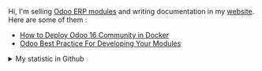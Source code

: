 Hi, I'm selling [Odoo ERP modules](https://apps.odoo.com/apps/browse?repo_maintainer_id=276647) and writing documentation in my [website](https://altelasoftware.com). Here are some of them :
<!-- BLOG-POST-LIST:START -->
- [How to Deploy Odoo 16 Community in Docker](https://altelasoftware.com/how-to-deploy-odoo-16-community-in-docker/)
- [Odoo Best Practice For Developing Your Modules](https://altelasoftware.com/odoo-best-practice-for-developing-modules/)
<!-- BLOG-POST-LIST:END -->


<details>
    <summary>My statistic in Github</summary>
<div>

<br />

[![wakatime](https://wakatime.com/badge/user/38f68e85-6cc9-4ac7-986a-ffee8908ce8b.svg)](https://wakatime.com/@38f68e85-6cc9-4ac7-986a-ffee8908ce8b)

<img height="154" src="https://github-readme-stats.vercel.app/api?username=altela&count_private=true&theme=github_dark&hide_border=true&show_icons=true&include_all_commits=true&hide_rank=false&custom_title=Activity%20On%20GitHub" />
  
<img height="154" src="https://github-readme-stats.vercel.app/api/top-langs/?username=altela&layout=compact&theme=github_dark&&langs_count=10&hide_border=true&custom_title=Repository's%20Composition%20Languages" />
</div>
    
<!--START_SECTION:waka-->

```txt
XML               3 hrs 25 mins   ████████████▒░░░░░░░░░░░░   48.87 %
Python            2 hrs 38 mins   █████████▒░░░░░░░░░░░░░░░   37.71 %
JavaScript        28 mins         █▓░░░░░░░░░░░░░░░░░░░░░░░   06.78 %
Text              12 mins         ▓░░░░░░░░░░░░░░░░░░░░░░░░   03.06 %
ActionScript 3    9 mins          ▓░░░░░░░░░░░░░░░░░░░░░░░░   02.27 %
```

<!--END_SECTION:waka-->

</details>

<!-- Waka documentation : https://medium.com/@JakenH/show-off-your-coding-stats-on-your-github-profile-using-wakatime-ce3ceb1063b5 -->
